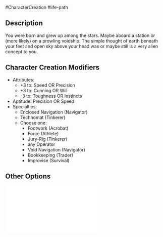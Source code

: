 #CharacterCreation #life-path 
## Description
You were born and grew up among the stars. Maybe aboard a station or (more likely) on a prowling voidship. The simple thought of earth beneath your feet and open sky above your head was or maybe still is a very alien concept to you. 

## Character Creation Modifiers
- Attributes:
	- +3 to: Speed OR Precision
	- +3 to: Cunning OR Will
	- -3 to: Toughness OR Instincts 
- Aptitude: Precision OR Speed
- Specialties:
	- Enclosed Navigation (Navigator)
	- Technomat (Tinkerer)
	- Choose one:
		- Footwork (Acrobat)
		- Force (Athlete)
		- Jury-Rig (Tinkerer)
		- any Operator
		- Void Navigation (Navigator)
		- Bookkeeping (Trader)
		- Improvise (Survival)


## Other Options
![](</LifePath/Homeworld/List of Homeworlds.md>)